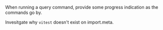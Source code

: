 When running a query command, provide some progress indication as the commands
go by.

Invesitgate why `vitest` doesn't exist on import.meta.